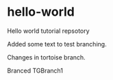 # hello-world
Hello world tutorial repsotory

Added some text to test branching.

Changes in tortoise branch.

Branced TGBranch1
